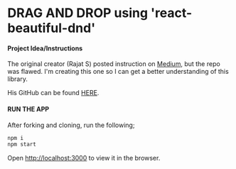 # DRAG AND DROP using 'react-beautiful-dnd'

#### Project Idea/Instructions

The original creator (Rajat S) posted instruction on [Medium](https://blog.bitsrc.io/implement-better-drag-and-drop-in-your-react-app-beafc4451599), but the repo was flawed. I'm creating this one so I can get a better understanding of this library.

His GitHub can be found [HERE](https://github.com/rajatk16/infinity-war/tree/master/src).

#### RUN THE APP

After forking and cloning, run the following;

```js
npm i
npm start
```

Open [http://localhost:3000](http://localhost:3000) to view it in the browser.
